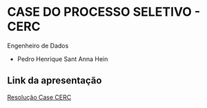 # CASE DO PROCESSO SELETIVO - CERC
Engenheiro de Dados
- Pedro Henrique Sant Anna Hein
## Link da apresentação
[Resolução Case CERC](https://github.com/PedroHein/Case_CERC/blob/main/Processo%20Seletivo%20%E2%80%93%20Engenheiro%20de%20Dados%20-%20CERC.pptx)

